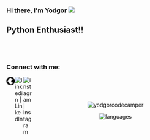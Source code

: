 ### Hi there, I'm Yodgor <img src="as.png" width="25px">

## Python Enthusiast!!

<br/>
<br/>

### Connect with me:

[<img align="left" alt="portfolio" width="22px" src="https://raw.githubusercontent.com/iconic/open-iconic/master/svg/globe.svg"/>][website]
[<img align="left" alt="linkedin | LinkedIn" width="22px" src="https://cdn.jsdelivr.net/npm/simple-icons@v3/icons/linkedin.svg" />][linkedin]
[<img align="left" alt="instagram | Instagram" width="22px" src="https://cdn.jsdelivr.net/npm/simple-icons@v3/icons/instagram.svg" />][instagram]
  
<br />
<br />

<br>
 <p align="center">
 <img src="https://github-readme-stats.vercel.app/api?username=yodgorcodecamper&show_icons=true&include_all_commits=true&count_private=true" alt="yodgorcodecamper"/> 
 </p>
 
 <p align="center">
 <img src="https://github-readme-stats.vercel.app/api/top-langs/?username=yodgorcodecamper&layout=compact&langs_count=8" alt="languages"/>
 </p>
 

[website]: https://yoga.urspace.io/
[instagram]: https://www.instagram.com/shukhratyo/
[linkedin]: https://www.linkedin.com/in/yodgor-shukhratbekov-a90016113
